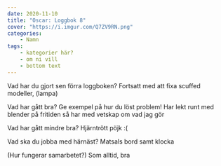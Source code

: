 ```yaml
---
date: 2020-11-10
title: "Oscar: Loggbok 8"
cover: "https://i.imgur.com/Q7ZV9RN.png"
categories: 
    - Namn
tags:
    - kategorier här?
    - om ni vill
    - bottom text
---
```



Vad har du gjort sen förra loggboken?
Fortsatt med att fixa scuffed modeller, (lampa)

Vad har gått bra? Ge exempel på hur du löst problem!
Har lekt runt med blender på fritiden så har med vetskap om vad jag gör

Vad har gått mindre bra? 
Hjärntrött pöjk :(

Vad ska du jobba med härnäst?
Matsals bord samt klocka

(Hur fungerar samarbetet?)
Som alltid, bra
